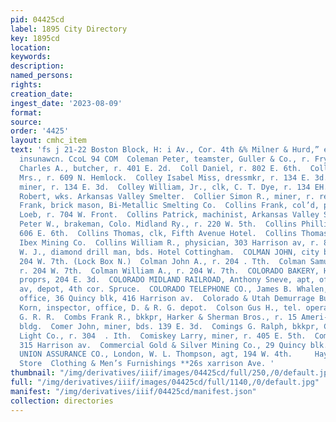 ```yaml
---
pid: 04425cd
label: 1895 City Directory
key: 1895cd
location: 
keywords: 
description: 
named_persons: 
rights: 
creation_date: 
ingest_date: '2023-08-09'
format: 
source: 
order: '4425'
layout: cmhc_item
text: 'fs j 21-22 Boston Block, H: i Av., Cor. 4th &% Milner & Hurd,” erate Grass
  insunawcn. CcoL 94 COM  Coleman Peter, teamster, Guller & Co., r. Fryer Hill.  Colenaty
  Charles A., butcher, r. 401 E. 2d.  Coll Daniel, r. 802 E. 6th.  Colleary Bridget
  Mrs., r. 609 N. Hemlock.  Colley Isabel Miss, dressmkr, r. 134 E. 3d.  Colley William,
  miner, r. 134 E. 3d.  Colley William, Jr., clk, C. T. Dye, r. 134 EH. 3d.  Collier
  Robert, wks. Arkansas Valley Smelter.  Collier Simon R., miner, r. rear 113 . 6th.  Collins
  Frank, brick mason, Bi-Metallic Smelting Co.  Collins Frank, col’d, porter, Ben
  Loeb, r. 704 W. Front.  Collins Patrick, machinist, Arkansas Valley Smelter.  Collins
  Peter W., brakeman, Colo. Midland Ry., r. 220 W. 5th.  Collins Phillip, miner, bds.
  606 E. 6th.  Collins Thomas, clk, Fifth Avenue Hotel.  Collins Thomas, machine man,
  Ibex Mining Co.  Collins William R., physician, 303 Harrison av, r. 8308 W. 4th.  Collins
  W. J., diamond drill man, bds. Hotel Cottingham.  COLMAN JOHN, city bill poster,
  204 W. 7th. (Lock Box N.)  Colman John A., r. 204 . Tth.  Colman Samuel M., miner,
  r. 204 W. 7th.  Colman William A., r. 204 W. 7th.  COLORADO BAKERY, Hahnewald Bros.,
  proprs, 204 E. 3d.  COLORADO MIDLAND RAILROAD, Anthony Sneve, apt, office, 322 Harrison
  av, depot, 4th cor. Spruce.  COLORADO TELEPHONE CO., James B. Whalen, agt, public
  office, 36 Quincy blk, 416 Harrison av.  Colorado & Utah Demurrage Bureau, Dan.
  Korn, inspector, office, D. & R. G. depot.  Colson Gus H., tel. operator, D. & R.
  G. R. R.  Combs Frank R., bkkpr, Harker & Sherman Bros., r. 15 Ameri-— can Bank
  bldg.  Comer John, miner, bds. 139 E. 3d.  Comings G. Ralph, bkkpr, Citizens’ Electric
  Light Co., r. 304  . Ith.  Comiskey Larry, miner, r. 405 E. 5th.  Commercial Club,
  315 Harrison av.  Commercial Gold & Silver Mining Co., 29 Quincy blk.  COMMERCIAL
  UNION ASSURANCE CO., London, W. L. Thompson, agt, 194 W. 4th.     Hayden’s Clothing
  Store  Clothing & Men’s Furnishings **26s xarrison Ave. '
thumbnail: "/img/derivatives/iiif/images/04425cd/full/250,/0/default.jpg"
full: "/img/derivatives/iiif/images/04425cd/full/1140,/0/default.jpg"
manifest: "/img/derivatives/iiif/04425cd/manifest.json"
collection: directories
---
```

